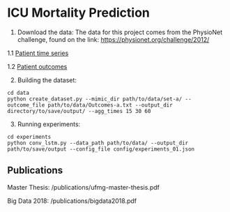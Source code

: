 # ICU Mortality Prediction

1. Download the data:
The data for this project comes from the PhysioNet challenge, found on the link:
https://physionet.org/challenge/2012/

1.1 [Patient time series](https://physionet.org/challenge/2012/set-a/)

1.2 [Patient outcomes](https://physionet.org/challenge/2012/Outcomes-a.txt)

2. Building the dataset:

```
cd data
python create_dataset.py --mimic_dir path/to/data/set-a/ --outcome_file path/to/data/Outcomes-a.txt --output_dir directory/to/save/output/ --agg_times 15 30 60
```

3. Running experiments:

```
cd experiments
python conv_lstm.py --data_path path/to/data/ --output_dir path/to/save/output --config_file config/experiments_01.json
```

## Publications

Master Thesis: /publications/ufmg-master-thesis.pdf

Big Data 2018: /publications/bigdata2018.pdf
